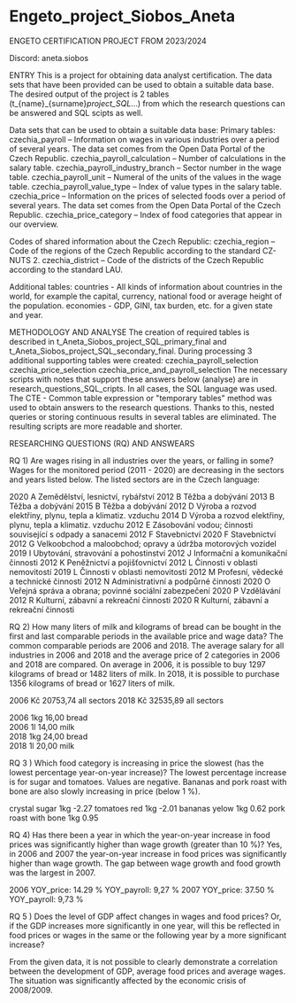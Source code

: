 # Engeto_project_Siobos_Aneta
ENGETO CERTIFICATION PROJECT FROM 2023/2024

Discord: aneta.siobos

ENTRY
This is a project for obtaining data analyst certification. The data sets that have been provided can be used to obtain a suitable data base. The desired output of the project is 2 tables (t_{name}_{surname}_project_SQL_...) from which the research questions can be answered and SQL scipts as well. 

Data sets that can be used to obtain a suitable data base:
Primary tables:
czechia_payroll – Information on wages in various industries over a period of several years. The data set comes from the Open Data Portal of the Czech Republic.
czechia_payroll_calculation – Number of calculations in the salary table.
czechia_payroll_industry_branch – Sector number in the wage table.
czechia_payroll_unit – Numeral of the units of the values ​​in the wage table.
czechia_payroll_value_type – Index of value types in the salary table.
czechia_price – Information on the prices of selected foods over a period of several years. The data set comes from the Open Data Portal of the Czech Republic.
czechia_price_category – Index of food categories that appear in our overview.

Codes of shared information about the Czech Republic:
czechia_region – Code of the regions of the Czech Republic according to the standard CZ-NUTS 2.
czechia_district – Code of the districts of the Czech Republic according to the standard LAU.

Additional tables:
countries - All kinds of information about countries in the world, for example the capital, currency, national food or average height of the population.
economies - GDP, GINI, tax burden, etc. for a given state and year.

METHODOLOGY AND ANALYSE
The creation of required tables is described in t_Aneta_Siobos_project_SQL_primary_final and t_Aneta_Siobos_project_SQL_secondary_final. During processing 3 additional supporting tables were created: 
czechia_payroll_selection
czechia_price_selection 
czechia_price_and_payroll_selection
The necessary scripts with notes that support these answers below (analyse) are in research_questions_SQL_cripts. In all cases, the SQL language was used. The CTE - Common table expression or "temporary tables" method was used to obtain answers to the research questions. Thanks to this, nested queries or storing continuous results in several tables are eliminated. The resulting scripts are more readable and shorter.

RESEARCHING QUESTIONS (RQ) AND ANSWEARS

RQ 1) Are wages rising in all industries over the years, or falling in some?
Wages for the monitored period (2011 - 2020) are decreasing in the sectors and years listed below. The listed sectors are in the Czech language:

2020	A Zemědělství, lesnictví, rybářství
2012	B Těžba a dobývání
2013	B	Těžba a dobývání
2015	B	Těžba a dobývání
2012	D	Výroba a rozvod elektřiny, plynu, tepla a klimatiz. vzduchu
2014	D	Výroba a rozvod elektřiny, plynu, tepla a klimatiz. vzduchu
2012	E	Zásobování vodou; činnosti související s odpady a sanacemi
2012	F	Stavebnictví
2020	F	Stavebnictví
2012	G	Velkoobchod a maloobchod; opravy a údržba motorových vozidel
2019	I	Ubytování, stravování a pohostinství
2012	J	Informační a komunikační činnosti
2012	K	Peněžnictví a pojišťovnictví
2012	L	Činnosti v oblasti nemovitostí
2019	L	Činnosti v oblasti nemovitostí
2012	M	Profesní, vědecké a technické činnosti
2012	N	Administrativní a podpůrné činnosti
2020	O	Veřejná správa a obrana; povinné sociální zabezpečení
2020	P	Vzdělávání
2012	R	Kulturní, zábavní a rekreační činnosti
2020	R	Kulturní, zábavní a rekreační činnosti

RQ 2) How many liters of milk and kilograms of bread can be bought in the first and last comparable periods in the available price and wage data?
The common comparable periods are 2006 and 2018. The average salary for all industries in 2006 and 2018 and the average price of 2 categories in 2006 and 2018 are compared. 
On average in 2006, it is possible to buy 1297 kilograms of bread or 1482 liters of milk. In 2018, it is possible to purchase 1356 kilograms of bread or 1627 liters of milk.

2006	Kč	20753,74	all sectors	
2018	Kč	32535,89	all sectors	

2006	1kg	16,00	bread	
2006	1l	14,00	milk	
2018	1kg	24,00	bread	
2018	1l	20,00	milk	

RQ 3 ) Which food category is increasing in price the slowest (has the lowest percentage year-on-year increase)?
The lowest percentage increase is for sugar and tomatoes. Values ​​are negative. Bananas and pork roast with bone are also slowly increasing in price (below 1 %). 

crystal sugar	1kg	-2.27
tomatoes red	1kg	-2.01
bananas yelow	1kg	0.62
pork roast with bone	1kg	0.95

RQ 4) Has there been a year in which the year-on-year increase in food prices was significantly higher than wage growth (greater than 10 %)?
Yes, in 2006 and 2007 the year-on-year increase in food prices was significantly higher than wage growth. The gap between wage growth and food growth was the largest in 2007.

2006	YOY_price: 14.29 %	YOY_payroll: 9,27 %
2007	YOY_price: 37.50 %	YOY_payroll: 9,73 %

RQ 5 ) Does the level of GDP affect changes in wages and food prices? Or, if the GDP increases more significantly in one year, will this be reflected in food prices or wages in the same or the following year by a more significant increase?

From the given data, it is not possible to clearly demonstrate a correlation between the development of GDP, average food prices and average wages. The situation was significantly affected by the economic crisis of 2008/2009.

